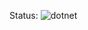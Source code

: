 Status: ![dotnet](https://github.com/bellmann-engineering/AppWithTests/blob/master/.github/workflows/dotnet.yml/badge.svg)
